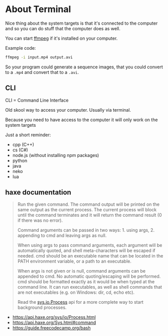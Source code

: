 # About Terminal

Nice thing about the system targets is that it's connected to the computer and so you can do stuff that the computer does as well.

You can start [ffmpeg](https://ffmpeg.org/) if it's installed on your computer.

Example code:

```bash
ffmpeg -i input.mp4 output.avi
```


So your program could generate a sequence images, that you could convert to a `.mp4` and convert that to a `.avi`.

## CLI

CLI = Command Line Interface

Old skool way to access your computer.
Usually via terminal.

Because you need to have access to the computer it will only work on the system targets

Just a short reminder:

- cpp (C++)
- cs (C#)
- node.js (without installing npm packages)
- python
- java
- neko
- lua




## haxe documentation



> Run the given command. The command output will be printed on the same output as the current process. The current process will block until the command terminates and it will return the command result (0 if there was no error).
>
> Command arguments can be passed in two ways: 1. using args, 2. appending to cmd and leaving args as null.
>
> When using args to pass command arguments, each argument will be automatically quoted, and shell meta-characters will be escaped if needed. cmd should be an executable name that can be located in the PATH environment variable, or a path to an executable.
>
> When args is not given or is null, command arguments can be appended to cmd. No automatic quoting/escaping will be performed. cmd should be formatted exactly as it would be when typed at the command line. It can run executables, as well as shell commands that are not executables (e.g. on Windows: dir, cd, echo etc).
>
> Read the [sys.io.Process](https://api.haxe.org/sys/io/Process.html) api for a more complete way to start background processes.

- <https://api.haxe.org/sys/io/Process.html>
- <https://api.haxe.org/Sys.html#command>
- <https://guide.freecodecamp.org/bash>




